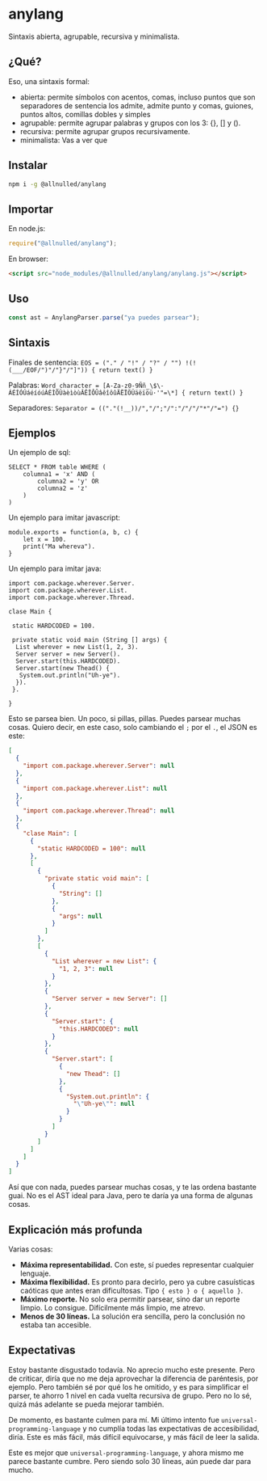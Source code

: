 # anylang

Sintaxis abierta, agrupable, recursiva y minimalista.

## ¿Qué?

Eso, una sintaxis formal:

  - abierta: permite símbolos con acentos, comas, incluso puntos que son separadores de sentencia los admite, admite punto y comas, guiones, puntos altos, comillas dobles y simples
  - agrupable: permite agrupar palabras y grupos con los 3: {}, [] y ().
  - recursiva: permite agrupar grupos recursivamente.
  - minimalista: Vas a ver que 

## Instalar

```sh
npm i -g @allnulled/anylang
```

## Importar

En node.js:

```js
require("@allnulled/anylang");
```

En browser:

```html
<script src="node_modules/@allnulled/anylang/anylang.js"></script>
```

## Uso

```js
const ast = AnylangParser.parse("ya puedes parsear");
```

## Sintaxis

Finales de sentencia: `EOS = ("." / "!" / "?" / "") !(!(___/EOF/")"/"}"/"]")) { return text() }`

Palabras: `Word_character = [A-Za-z0-9Ññ_\$\-ÁÉÍÓÚáéíóúÀÈÌÒÙàèìòùÂÊÎÔÛâêîôûÄËÏÖÜäëïöü·'"=\*] { return text() }`

Separadores: `Separator = (("."(!__))/","/";"/":"/"/"/"*"/"=") {}`

## Ejemplos

Un ejemplo de sql:

```
SELECT * FROM table WHERE (
    columna1 = 'x' AND (
        columna2 = 'y' OR
        columna2 = 'z'
    )
)
```

Un ejemplo para imitar javascript:

```
module.exports = function(a, b, c) {
    let x = 100.
    print("Ma whereva").
}
```

Un ejemplo para imitar java:

```
import com.package.wherever.Server.
import com.package.wherever.List.
import com.package.wherever.Thread.

clase Main {

 static HARDCODED = 100.

 private static void main (String [] args) {
  List wherever = new List(1, 2, 3).
  Server server = new Server().
  Server.start(this.HARDCODED).
  Server.start(new Thead() {
   System.out.println("Uh-ye").
  }).
 }.

}
```

Esto se parsea bien. Un poco, si pillas, pillas. Puedes parsear muchas cosas. Quiero decir, en este caso, solo cambiando el `;` por el `.`, el JSON es este:

```json
[
  {
    "import com.package.wherever.Server": null
  },
  {
    "import com.package.wherever.List": null
  },
  {
    "import com.package.wherever.Thread": null
  },
  {
    "clase Main": [
      {
        "static HARDCODED = 100": null
      },
      [
        {
          "private static void main": [
            {
              "String": []
            },
            {
              "args": null
            }
          ]
        },
        [
          {
            "List wherever = new List": {
              "1, 2, 3": null
            }
          },
          {
            "Server server = new Server": []
          },
          {
            "Server.start": {
              "this.HARDCODED": null
            }
          },
          {
            "Server.start": [
              {
                "new Thead": []
              },
              {
                "System.out.println": {
                  "\"Uh-ye\"": null
                }
              }
            ]
          }
        ]
      ]
    ]
  }
]
```

Así que con nada, puedes parsear muchas cosas, y te las ordena bastante guai. No es el AST ideal para Java, pero te daría ya una forma de algunas cosas.

## Explicación más profunda

Varias cosas:

  - **Máxima representabilidad.** Con este, sí puedes representar cualquier lenguaje.
  - **Máxima flexibilidad.** Es pronto para decirlo, pero ya cubre casuísticas caóticas que antes eran dificultosas. Tipo `{ esto } o { aquello }`.
  - **Máximo reporte.** No solo era permitir parsear, sino dar un reporte limpio. Lo consigue. Difícilmente más limpio, me atrevo.
  - **Menos de 30 líneas.** La solución era sencilla, pero la conclusión no estaba tan accesible.

## Expectativas

Estoy bastante disgustado todavía. No aprecio mucho este presente. Pero de criticar, diría que no me deja aprovechar la diferencia de paréntesis, por ejemplo. Pero también sé por qué los he omitido, y es para simplificar el parser, te ahorro 1 nivel en cada vuelta recursiva de grupo. Pero no lo sé, quizá más adelante se pueda mejorar también.

De momento, es bastante culmen para mí. Mi último intento fue `universal-programming-language` y no cumplía todas las expectativas de accesibilidad, diría. Este es más fácil, más difícil equivocarse, y más fácil de leer la salida.

Este es mejor que `universal-programming-language`, y ahora mismo me parece bastante cumbre. Pero siendo solo 30 líneas, aún puede dar para mucho.
